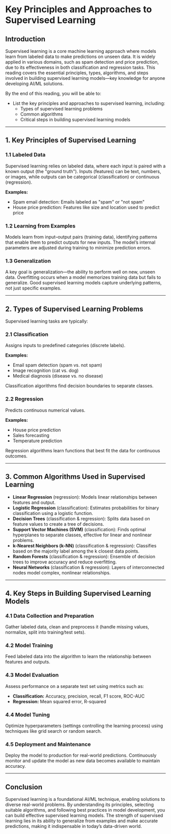 # Key Principles and Approaches to Supervised Learning

## Introduction

Supervised learning is a core machine learning approach where models learn from labeled data to make predictions on unseen data. It is widely applied in various domains, such as spam detection and price prediction, due to its effectiveness in both classification and regression tasks. This reading covers the essential principles, types, algorithms, and steps involved in building supervised learning models—key knowledge for anyone developing AI/ML solutions.

By the end of this reading, you will be able to:

- List the key principles and approaches to supervised learning, including:
    - Types of supervised learning problems
    - Common algorithms
    - Critical steps in building supervised learning models

---

## 1. Key Principles of Supervised Learning

### 1.1 Labeled Data

Supervised learning relies on labeled data, where each input is paired with a known output (the "ground truth"). Inputs (features) can be text, numbers, or images, while outputs can be categorical (classification) or continuous (regression).

**Examples:**
- Spam email detection: Emails labeled as "spam" or "not spam"
- House price prediction: Features like size and location used to predict price

### 1.2 Learning from Examples

Models learn from input–output pairs (training data), identifying patterns that enable them to predict outputs for new inputs. The model’s internal parameters are adjusted during training to minimize prediction errors.

### 1.3 Generalization

A key goal is generalization—the ability to perform well on new, unseen data. Overfitting occurs when a model memorizes training data but fails to generalize. Good supervised learning models capture underlying patterns, not just specific examples.

---

## 2. Types of Supervised Learning Problems

Supervised learning tasks are typically:

### 2.1 Classification

Assigns inputs to predefined categories (discrete labels).

**Examples:**
- Email spam detection (spam vs. not spam)
- Image recognition (cat vs. dog)
- Medical diagnosis (disease vs. no disease)

Classification algorithms find decision boundaries to separate classes.

### 2.2 Regression

Predicts continuous numerical values.

**Examples:**
- House price prediction
- Sales forecasting
- Temperature prediction

Regression algorithms learn functions that best fit the data for continuous outcomes.

---

## 3. Common Algorithms Used in Supervised Learning

- **Linear Regression** (regression): Models linear relationships between features and output.
- **Logistic Regression** (classification): Estimates probabilities for binary classification using a logistic function.
- **Decision Trees** (classification & regression): Splits data based on feature values to create a tree of decisions.
- **Support Vector Machines (SVM)** (classification): Finds optimal hyperplanes to separate classes, effective for linear and nonlinear problems.
- **k-Nearest Neighbors (k-NN)** (classification & regression): Classifies based on the majority label among the k closest data points.
- **Random Forests** (classification & regression): Ensemble of decision trees to improve accuracy and reduce overfitting.
- **Neural Networks** (classification & regression): Layers of interconnected nodes model complex, nonlinear relationships.

---

## 4. Key Steps in Building Supervised Learning Models

### 4.1 Data Collection and Preparation

Gather labeled data, clean and preprocess it (handle missing values, normalize, split into training/test sets).

### 4.2 Model Training

Feed labeled data into the algorithm to learn the relationship between features and outputs.

### 4.3 Model Evaluation

Assess performance on a separate test set using metrics such as:
- **Classification:** Accuracy, precision, recall, F1 score, ROC-AUC
- **Regression:** Mean squared error, R-squared

### 4.4 Model Tuning

Optimize hyperparameters (settings controlling the learning process) using techniques like grid search or random search.

### 4.5 Deployment and Maintenance

Deploy the model to production for real-world predictions. Continuously monitor and update the model as new data becomes available to maintain accuracy.

---

## Conclusion

Supervised learning is a foundational AI/ML technique, enabling solutions to diverse real-world problems. By understanding its principles, selecting suitable algorithms, and following best practices in model development, you can build effective supervised learning models. The strength of supervised learning lies in its ability to generalize from examples and make accurate predictions, making it indispensable in today’s data-driven world.